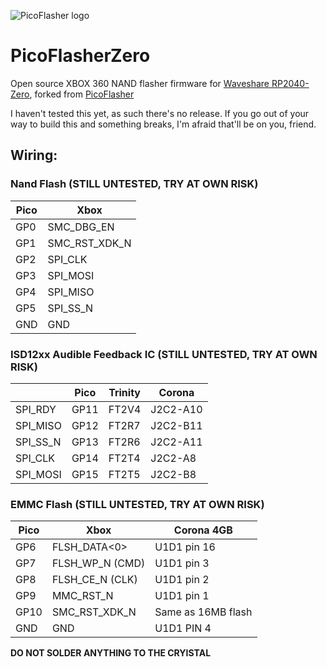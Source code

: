 ![PicoFlasher logo](https://raw.githubusercontent.com/X360Tools/PicoFlasher/master/picoflasher.png)

# PicoFlasherZero

Open source XBOX 360 NAND flasher firmware for [Waveshare RP2040-Zero](https://www.waveshare.com/wiki/RP2040-Zero), forked from [PicoFlasher](https://github.com/X360Tools/PicoFlasher)

I haven't tested this yet, as such there's no release. If you go out of your way to build this and something breaks, I'm afraid that'll be on you, friend.

## Wiring:

### Nand Flash (STILL UNTESTED, TRY AT OWN RISK)
| Pico | Xbox |
| ------------- | ------------- |
| GP0  | SMC_DBG_EN  |
| GP1  | SMC_RST_XDK_N |
| GP2  | SPI_CLK  |
| GP3  |  SPI_MOSI |
| GP4  |  SPI_MISO |
| GP5  | SPI_SS_N  |
| GND  |  GND |

### ISD12xx Audible Feedback IC (STILL UNTESTED, TRY AT OWN RISK)
|  | Pico | Trinity | Corona |
| ------------- | ------------- | ------------- | ------------- |
SPI_RDY | GP11 | FT2V4 | J2C2-A10
SPI_MISO | GP12 | FT2R7 | J2C2-B11
SPI_SS_N | GP13 | FT2R6 | J2C2-A11
SPI_CLK | GP14 | FT2T4 | J2C2-A8
SPI_MOSI | GP15 | FT2T5 | J2C2-B8

### EMMC Flash (STILL UNTESTED, TRY AT OWN RISK)
| Pico | Xbox | Corona 4GB |
|------| ------------- | ------------- |
| GP6  | FLSH_DATA<0> | U1D1 pin 16 |
| GP7  | FLSH_WP_N (CMD) | U1D1 pin 3 |
| GP8  |  FLSH_CE_N (CLK) | U1D1 pin 2 |
| GP9  |  MMC_RST_N | U1D1 pin 1 |
| GP10 | SMC_RST_XDK_N  | Same as 16MB flash |
| GND  |  GND | U1D1 PIN 4 |

**DO NOT SOLDER ANYTHING TO THE CRYISTAL**
